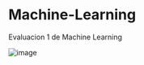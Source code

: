 # Machine-Learning
Evaluacion 1 de Machine Learning

![image](https://github.com/user-attachments/assets/1f78a9bf-13d5-4ce7-b9dc-09631c22d957)
